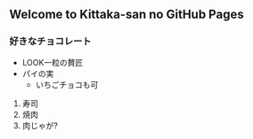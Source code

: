 ## Welcome to Kittaka-san no GitHub Pages

### 好きなチョコレート

- LOOK一粒の贅匠
- パイの実
    - いちごチョコも可

1. 寿司
1. 焼肉
1. 肉じゃが?